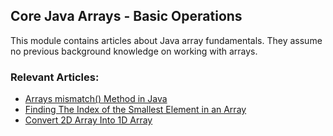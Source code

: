 ## Core Java Arrays - Basic Operations

This module contains articles about Java array fundamentals. They assume no previous background knowledge on working with arrays.

### Relevant Articles: 
- [Arrays mismatch() Method in Java](https://www.baeldung.com/java-arrays-mismatch)
- [Finding The Index of the Smallest Element in an Array](https://www.baeldung.com/java-array-find-minimum-position)
- [Convert 2D Array Into 1D Array](https://www.baeldung.com/java-flatten-2d-array)

